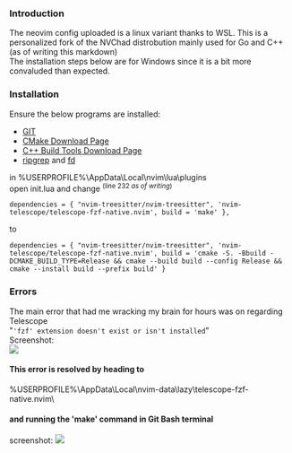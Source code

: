 ### Introduction
The neovim config uploaded is a linux variant thanks to WSL. This is a personalized fork of the NVChad distrobution mainly used for Go and C++ (as of writing this markdown)\
The installation steps below are for Windows since it is a bit more convaluded than expected.

### Installation 
Ensure the below programs are installed:
- [GIT](https://git-scm.com/download/win)
- [CMake Download Page](https://cmake.org/download/)
- [C++ Build Tools Download Page](https://visualstudio.microsoft.com/downloads/?q=build+tools#build-tools-for-visual-studio-2022)
- [ripgrep](https://github.com/BurntSushi/ripgrep#installation) and [fd](https://github.com/sharkdp/fd#on-windows)

in %USERPROFILE%\AppData\Local\nvim\lua\plugins\
open init.lua and change <sup>(line 232 *as of writing*)</sup>
 ```
 dependencies = { "nvim-treesitter/nvim-treesitter", 'nvim-telescope/telescope-fzf-native.nvim', build = 'make' },
 ```
to
 ```
 dependencies = { "nvim-treesitter/nvim-treesitter", 'nvim-telescope/telescope-fzf-native.nvim', build = 'cmake -S. -Bbuild -DCMAKE_BUILD_TYPE=Release && cmake --build build --config Release && cmake --install build --prefix build' }
```

### Errors

The main error that had me wracking my brain for hours was on regarding Telescope\
"`'fzf' extension doesn't exist or isn't installed`"\
Screenshot:\
![](https://i.imgur.com/0eqNFLS.png)
#### This error is resolved by heading to
%USERPROFILE%\AppData\Local\nvim-data\lazy\telescope-fzf-native.nvim\
#### and running the 'make' command in Git Bash terminal
screenshot:
![](https://i.imgur.com/4R2QVZG.png)
